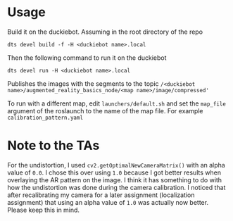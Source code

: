 # Usage

Build it on the duckiebot. Assuming in the root directory of the repo
```
dts devel build -f -H <duckiebot name>.local
```

Then the following command to run it on the duckiebot
```
dts devel run -H <duckiebot name>.local
```

Publishes the images with the segments to the topic `/<duckiebot name>/augmented_reality_basics_node/<map name>/image/compressed'`

To run with a different map, edit `launchers/default.sh` and set the `map_file` argument of the roslaunch to the name of the map file. For example `calibration_pattern.yaml`

# Note to the TAs

For the undistortion, I used `cv2.getOptimalNewCameraMatrix()` with an alpha value of `0.0`. I chose this over using `1.0` because I got better results when overlaying the AR pattern on the image. I think it has something to do with how the undistortion was done during the camera calibration. I noticed that after recalibrating my camera for a later assignment (localization assignment) that using an alpha value of `1.0` was actually now better. Please keep this in mind.